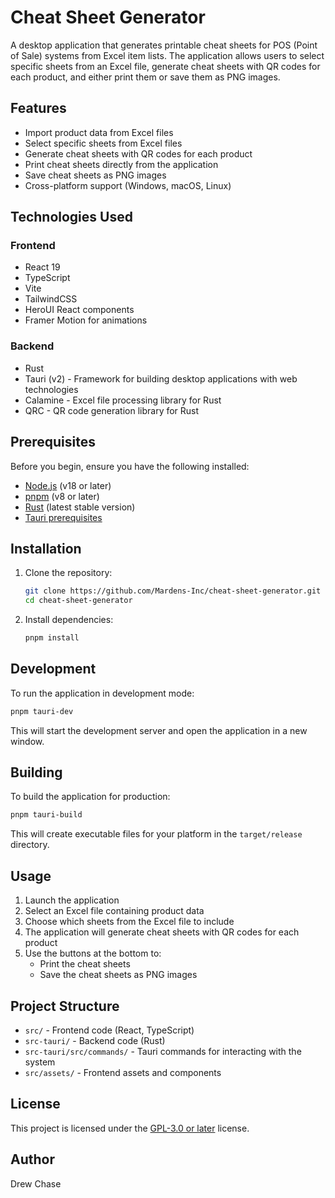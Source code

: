 # Cheat Sheet Generator

A desktop application that generates printable cheat sheets for POS (Point of Sale) systems from Excel item lists. The application allows users to select specific sheets from an Excel file, generate cheat sheets with QR codes for each product, and either print them or save them as PNG images.

## Features

- Import product data from Excel files
- Select specific sheets from Excel files
- Generate cheat sheets with QR codes for each product
- Print cheat sheets directly from the application
- Save cheat sheets as PNG images
- Cross-platform support (Windows, macOS, Linux)

## Technologies Used

### Frontend
- React 19
- TypeScript
- Vite
- TailwindCSS
- HeroUI React components
- Framer Motion for animations

### Backend
- Rust
- Tauri (v2) - Framework for building desktop applications with web technologies
- Calamine - Excel file processing library for Rust
- QRC - QR code generation library for Rust

## Prerequisites

Before you begin, ensure you have the following installed:
- [Node.js](https://nodejs.org/) (v18 or later)
- [pnpm](https://pnpm.io/) (v8 or later)
- [Rust](https://www.rust-lang.org/tools/install) (latest stable version)
- [Tauri prerequisites](https://tauri.app/v1/guides/getting-started/prerequisites)

## Installation

1. Clone the repository:
   ```bash
   git clone https://github.com/Mardens-Inc/cheat-sheet-generator.git
   cd cheat-sheet-generator
   ```

2. Install dependencies:
   ```bash
   pnpm install
   ```

## Development

To run the application in development mode:

```bash
pnpm tauri-dev
```

This will start the development server and open the application in a new window.

## Building

To build the application for production:

```bash
pnpm tauri-build
```

This will create executable files for your platform in the `target/release` directory.

## Usage

1. Launch the application
2. Select an Excel file containing product data
3. Choose which sheets from the Excel file to include
4. The application will generate cheat sheets with QR codes for each product
5. Use the buttons at the bottom to:
   - Print the cheat sheets
   - Save the cheat sheets as PNG images

## Project Structure

- `src/` - Frontend code (React, TypeScript)
- `src-tauri/` - Backend code (Rust)
- `src-tauri/src/commands/` - Tauri commands for interacting with the system
- `src/assets/` - Frontend assets and components

## License

This project is licensed under the [GPL-3.0 or later](LICENSE) license.

## Author

Drew Chase
